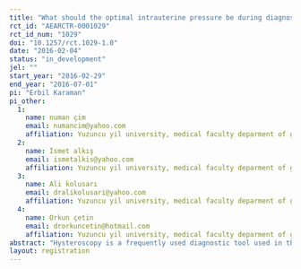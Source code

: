 ```yaml
---
title: "What should the optimal intrauterine pressure be during diagnostic hysteroscopy? A randomised comparative study"
rct_id: "AEARCTR-0001029"
rct_id_num: "1029"
doi: "10.1257/rct.1029-1.0"
date: "2016-02-04"
status: "in_development"
jel: ""
start_year: "2016-02-29"
end_year: "2016-07-01"
pi: "Erbil Karaman"
pi_other:
  1:
    name: numan çim
    email: numancim@yahoo.com
    affiliation: Yuzuncu yil university, medical faculty deparment of gynecology and obstetric
  2:
    name: İsmet alkış
    email: ismetalkis@yahoo.com
    affiliation: Yuzuncu yil university, medical faculty deparment of gynecology and obstetric
  3:
    name: Ali kolusarı
    email: dralikolusari@yahoo.com
    affiliation: Yuzuncu yil university, medical faculty deparment of gynecology and obstetric
  4:
    name: Orkun çetin
    email: drorkuncetin@hotmail.com
    affiliation: Yuzuncu yil university, medical faculty deparment of gynecology and obstetric
abstract: "Hysteroscopy is a frequently used diagnostic tool used in the evaluation of infertile couples and intrauterine pathologies. There is no concensus on the optimal intrauterin pressure during hysteroscopy in the literature. The lower pressure leads to inadequate visualization however hihger pressure increase the completeness of procedure but increase the pain perceived by patient. We will conduct a randomised comparative study in which the hysteroscopy prucedure will be performed with three different pressure( 40 mmgh, 60 mmgh and 90 mmhg). The primary outcome measure was the proportion of procedures where adequate visibility was achieved during diagnostic outpatient hysteroscopy. The secondary outcome was the level of pain experienced by the patient as assessed using a visual analogue scale."
layout: registration
---
```



